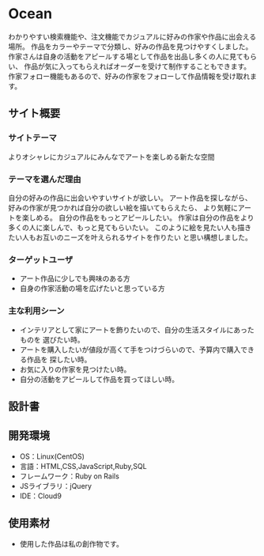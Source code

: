 # Ocean
わかりやすい検索機能や、注文機能でカジュアルに好みの作家や作品に出会える場所。
作品をカラーやテーマで分類し、好みの作品を見つけやすくしました。
作家さんは自身の活動をアピールする場として作品を出品し多くの人に見てもらい、
作品が気に入ってもらえればオーダーを受けて制作することもできます。
作家フォロー機能もあるので、好みの作家をフォローして作品情報を受け取れます。


## サイト概要
### サイトテーマ
よりオシャレにカジュアルにみんなでアートを楽しめる新たな空間


### テーマを選んだ理由
自分の好みの作品に出会いやすいサイトが欲しい。
アート作品を探しながら、好みの作家が見つかれば自分の欲しい絵を描いてもらえたら、
より気軽にアートを楽しめる。
自分の作品をもっとアピールしたい。
作家は自分の作品をより多くの人に楽しんで、もっと見てもらいたい。
このように絵を見たい人も描きたい人もお互いのニーズを叶えられるサイトを作りたい
と思い構想しました。


### ターゲットユーザ
- アート作品に少しでも興味のある方
- 自身の作家活動の場を広げたいと思っている方


### 主な利用シーン
- インテリアとして家にアートを飾りたいので、自分の生活スタイルにあったものを
選びたい時。
- アートを購入したいが値段が高くて手をつけづらいので、予算内で購入できる作品を
探したい時。
- お気に入りの作家を見つけたい時。
- 自分の活動をアピールして作品を買ってほしい時。


## 設計書


## 開発環境
- OS：Linux(CentOS)
- 言語：HTML,CSS,JavaScript,Ruby,SQL
- フレームワーク：Ruby on Rails
- JSライブラリ：jQuery
- IDE：Cloud9


## 使用素材
- 使用した作品は私の創作物です。
